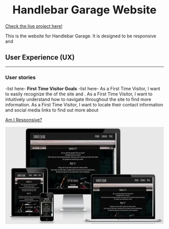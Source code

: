 <h1 align="center" style="font-size: 250%;"><b>
Handlebar Garage Website
</b></h1>

[Check the live project here!](https://jfrdrkssn.github.io/first-project-ci/index.html)

This is the website for Handlebar Garage. It is designed to be responsive and


## **User Experience (UX)**  
---  

### **User stories**  
-list here-
**First Time Visitor Goals**
-list here-
As a First Time Visitor, I want to easily recognize the  of the site and .
As a First Time Visitor, I want to intuitively understand how to navigate throughout the site to find more information.
As a First Time Visitor, I want to locate their contact information and social media links to find out more about

[Am I Responsive?](http://ami.responsivedesign.is/?url=https://jfrdrkssn.github.io/first-project-ci/index.html)

![alt text](assets/images/amr.webp "Am I Responsive")